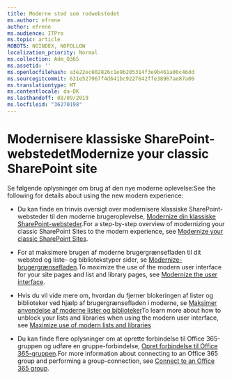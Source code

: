 ```yaml
---
title: Moderne sted som rodwebstedet
ms.author: efrene
author: efrene
ms.audience: ITPro
ms.topic: article
ROBOTS: NOINDEX, NOFOLLOW
localization_priority: Normal
ms.collection: Adm_O365
ms.assetid: ''
ms.openlocfilehash: a3e22ec802826c1e9b205314f3e9b461a00c46dd
ms.sourcegitcommit: 631e527967f4d641bc9227642ffe38967ae87a00
ms.translationtype: MT
ms.contentlocale: da-DK
ms.lasthandoff: 08/09/2019
ms.locfileid: "36270198"
---
```

# <a name="modernize-your-classic-sharepoint-site"></a><span data-ttu-id="dc1b5-102">Modernisere klassiske SharePoint-webstedet</span><span class="sxs-lookup"><span data-stu-id="dc1b5-102">Modernize your classic SharePoint site</span></span>

<span data-ttu-id="dc1b5-103">Se følgende oplysninger om brug af den nye moderne oplevelse:</span><span class="sxs-lookup"><span data-stu-id="dc1b5-103">See the following for details about using the new modern experience:</span></span>

- <span data-ttu-id="dc1b5-104">Du kan finde en trinvis oversigt over modernisere klassiske SharePoint-websteder til den moderne brugeroplevelse, [Modernize din klassiske SharePoint-websteder](https://docs.microsoft.com/sharepoint/dev/transform/modernize-classic-sites).</span><span class="sxs-lookup"><span data-stu-id="dc1b5-104">For a step-by-step overview of modernizing your classic SharePoint Sites to the modern experience, see [Modernize your classic SharePoint Sites](https://docs.microsoft.com/sharepoint/dev/transform/modernize-classic-sites).</span></span>

- <span data-ttu-id="dc1b5-105">For at maksimere brugen af moderne brugergrænsefladen til dit websted og liste- og bibliotekstyper sider, se [Modernize-brugergrænsefladen](https://docs.microsoft.com/sharepoint/dev/transform/modernize-userinterface).</span><span class="sxs-lookup"><span data-stu-id="dc1b5-105">To maximize the use of the modern user interface for your site pages and list and library pages, see [Modernize the user interface](https://docs.microsoft.com/sharepoint/dev/transform/modernize-userinterface).</span></span> 

- <span data-ttu-id="dc1b5-106">Hvis du vil vide mere om, hvordan du fjerner blokeringen af lister og biblioteker ved hjælp af brugergrænsefladen i moderne, se [Maksimer anvendelse af moderne lister og biblioteker](https://docs.microsoft.com/sharepoint/dev/transform/modernize-userinterface-lists-and-libraries)</span><span class="sxs-lookup"><span data-stu-id="dc1b5-106">To learn more about how to unblock your lists and libraries when using the modern user interface, see [Maximize use of modern lists and libraries](https://docs.microsoft.com/sharepoint/dev/transform/modernize-userinterface-lists-and-libraries)</span></span>

- <span data-ttu-id="dc1b5-107">Du kan finde flere oplysninger om at oprette forbindelse til Office 365-gruppen og udføre en gruppe-forbindelse, [Opret forbindelse til Office 365-gruppen](https://docs.microsoft.com/sharepoint/dev/transform/modernize-connect-to-office365-group).</span><span class="sxs-lookup"><span data-stu-id="dc1b5-107">For more information about connecting to an Office 365 group and performing a group-connection, see [Connect to an Office 365 group](https://docs.microsoft.com/sharepoint/dev/transform/modernize-connect-to-office365-group).</span></span>
